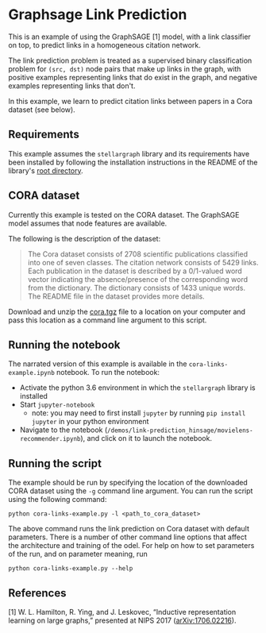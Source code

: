 # Graphsage Link Prediction

This is an example of using the GraphSAGE [1] model, with a link classifier on top, 
to predict links in a homogeneous citation network.

The link prediction problem is treated as a supervised binary classification problem for 
`(src, dst)` node pairs that make up links in the graph, with positive examples
representing links that do exist in the graph, and negative examples representing
links that don't. 

In this example, we learn to predict citation links between papers in a Cora dataset (see below).

## Requirements
This example assumes the `stellargraph` library and its requirements have been 
installed by following the installation instructions in the README 
of the library's [root directory](https://github.com/stellargraph/stellargraph).

## CORA dataset

Currently this example is tested on the CORA dataset. The GraphSAGE model assumes that node
features are available.

The following is the description of the dataset:
> The Cora dataset consists of 2708 scientific publications classified into one of seven classes.
> The citation network consists of 5429 links. Each publication in the dataset is described by a
> 0/1-valued word vector indicating the absence/presence of the corresponding word from the dictionary.
> The dictionary consists of 1433 unique words. The README file in the dataset provides more details.

Download and unzip the [cora.tgz](https://linqs-data.soe.ucsc.edu/public/lbc/cora.tgz) file to a location on your computer and pass this location
as a command line argument to this script.

## Running the notebook
The narrated version of this example is available in the `cora-links-example.ipynb` notebook.
To run the notebook:
 - Activate the python 3.6 environment in which the 
`stellargraph` library is installed 
 - Start `jupyter-notebook`
   - note: you may need to first install `jupyter` by running `pip install jupyter` in your python environment
 - Navigate to the notebook (`/demos/link-prediction_hinsage/movielens-recommender.ipynb`), and click on
 it to launch the notebook.

## Running the script

The example should be run by specifying the location of the downloaded CORA dataset using the `-g` command line 
argument. You can run the script using the following command:
```
python cora-links-example.py -l <path_to_cora_dataset>
```
The above command runs the link prediction on Cora dataset with default parameters. There is a number of other command
line options that affect the architecture and training of the odel. For help on how to set parameters of the run, and 
on parameter meaning, run
```
python cora-links-example.py --help
``` 

## References

[1]	W. L. Hamilton, R. Ying, and J. Leskovec, “Inductive representation learning on large graphs,” presented at NIPS 2017 
([arXiv:1706.02216](https://arxiv.org/abs/1706.02216)).

